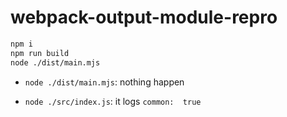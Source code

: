 # webpack-output-module-repro

```zsh
npm i
npm run build
node ./dist/main.mjs
```

- `node ./dist/main.mjs`: nothing happen

- `node ./src/index.js`: it logs `common:  true`
